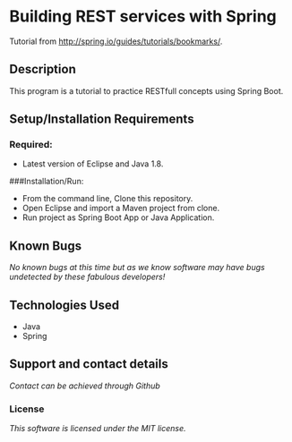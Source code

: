 # Building REST services with Spring
Tutorial from http://spring.io/guides/tutorials/bookmarks/.

## Description

This program is a tutorial to practice RESTfull concepts using Spring Boot.

## Setup/Installation Requirements
### Required:
- Latest version of Eclipse and Java 1.8.

###Installation/Run:
- From the command line, Clone this repository.
- Open Eclipse and import a Maven project from clone.
- Run project as Spring Boot App or Java Application.

## Known Bugs
_No known bugs at this time but as we know software may have bugs undetected by these fabulous developers!_

## Technologies Used

- Java
- Spring

## Support and contact details
_Contact can be achieved through Github_

### License

*This software is licensed under the MIT license.*

